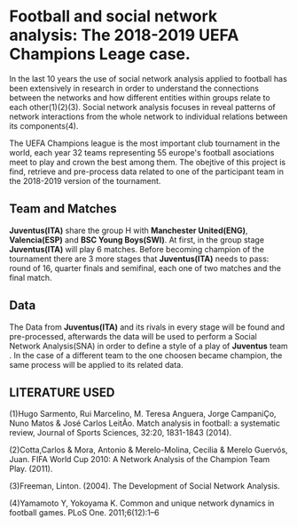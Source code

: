 # Football and social network analysis: The 2018-2019 UEFA Champions Leage case. 

In the last 10 years the use of social network analysis applied to football has been extensively in research in order to understand the connections between the networks and how different entities within groups relate to each other(1)(2)(3).
Social network analysis focuses in reveal patterns of network interactions from the whole network to individual relations between its components(4).

The UEFA Champions league is the most important club tournament in the world, each year 32 teams representing 55 europe's football asociations meet to play and crown the best among them.
The obejtive of this project is find, retrieve and pre-process data related to one of the participant team in the 2018-2019 version of the tournament. 


## Team and Matches

**Juventus(ITA)** share the group H with **Manchester United(ENG)**, **Valencia(ESP)** and **BSC Young Boys(SWI)**. At first, in the group stage **Juventus(ITA)** will play 6 matches. Before becoming champion of the tournament there are 3 more stages that **Juventus(ITA)** needs to pass: round of 16, quarter finals and semifinal, each one of two matches and the final match.


## Data 

The Data from **Juventus(ITA)** and its rivals in every stage will be found and pre-processed, afterwards the data will be used to perform a Social Network Analysis(SNA) in order to define a style of a play of **Juventus** team . 
In the case of a different team to the one choosen became champion, the same process will be applied to its related data. 

## LITERATURE USED

(1)Hugo Sarmento, Rui Marcelino, M. Teresa Anguera, Jorge CampaniÇo, Nuno Matos & José Carlos LeitÃo. Match analysis in football: a systematic review, Journal of Sports Sciences, 32:20, 1831-1843 (2014).

(2)Cotta,Carlos & Mora, Antonio & Merelo-Molina, Cecilia & Merelo Guervós, Juan. FIFA World Cup 2010: A Network Analysis of the Champion Team Play. (2011).

(3)Freeman, Linton. (2004). The Development of Social Network Analysis.

(4)Yamamoto Y, Yokoyama K. Common and unique network dynamics in football games. PLoS One. 2011;6(12):1–6



